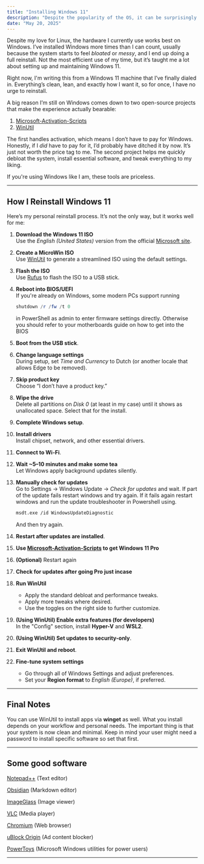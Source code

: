 ```yaml
---
title: "Installing Windows 11"
description: "Despite the popularity of the OS, it can be surprisingly frustrating."
date: "May 20, 2025"
---
```


Despite my love for Linux, the hardware I currently use works best on Windows. I’ve installed Windows more times than I can count, usually because the system starts to feel _bloated_ or _messy_, and I end up doing a full reinstall. Not the most efficient use of my time, but it’s taught me a lot about setting up and maintaining Windows 11.

Right now, I'm writing this from a Windows 11 machine that I’ve finally dialed in. Everything’s clean, lean, and exactly how I want it, so for once, I have no urge to reinstall.

A big reason I’m still on Windows comes down to two open-source projects that make the experience actually bearable:

1. [Microsoft-Activation-Scripts](https://github.com/massgravel/Microsoft-Activation-Scripts)
2. [WinUtil](https://github.com/ChrisTitusTech/winutil)

The first handles activation, which means I don’t have to pay for Windows. Honestly, if I _did_ have to pay for it, I’d probably have ditched it by now. It’s just not worth the price tag to me. The second project helps me quickly debloat the system, install essential software, and tweak everything to my liking.

If you're using Windows like I am, these tools are priceless.

---

## How I Reinstall Windows 11

Here’s my personal reinstall process. It’s not the only way, but it works well for me:

1. **Download the Windows 11 ISO**  
   Use the _English (United States)_ version from the official [Microsoft site](https://www.microsoft.com/software-download/windows11).

2. **Create a MicroWin ISO**  
   Use [WinUtil](https://github.com/ChrisTitusTech/winutil) to generate a streamlined ISO using the default settings.

3. **Flash the ISO**  
   Use [Rufus](https://rufus.ie/en/) to flash the ISO to a USB stick.

4. **Reboot into BIOS/UEFI**  
   If you're already on Windows, some modern PCs support running

   ```powershell
   shutdown /r /fw /t 0
   ```

   in PowerShell as admin to enter firmware settings directly. Otherwise you should refer to your motherboards guide on how to get into the BIOS

5. **Boot from the USB stick**.

6. **Change language settings**  
   During setup, set _Time and Currency_ to Dutch (or another locale that allows Edge to be removed).

7. **Skip product key**  
   Choose “I don’t have a product key.”

8. **Wipe the drive**  
   Delete all partitions on _Disk 0_ (at least in my case) until it shows as unallocated space. Select that for the install.

9. **Complete Windows setup**.

10. **Install drivers**  
    Install chipset, network, and other essential drivers.

11. **Connect to Wi-Fi**.

12. **Wait ~5–10 minutes and make some tea**  
    Let Windows apply background updates silently.

13. **Manually check for updates**  
    Go to Settings → Windows Update → _Check for updates_ and wait. If part of the update fails restart windows and try again. If it fails again restart windows and run the update troubleshooter in Powershell using.

    ```bash
    msdt.exe /id WindowsUpdateDiagnostic
    ```

    And then try again.

14. **Restart after updates are installed**.

15. **Use [Microsoft-Activation-Scripts](https://github.com/massgravel/Microsoft-Activation-Scripts) to get Windows 11 Pro**

16. **(Optional)** Restart again

17. **Check for updates after going Pro just incase**

18. **Run WinUtil**

    - Apply the standard debloat and performance tweaks.
    - Apply more tweaks where desired.
    - Use the toggles on the right side to further customize.

19. **(Using WinUtil) Enable extra features (for developers)**  
    In the "Config" section, install **Hyper-V** and **WSL2**.

20. **(Using WinUtil) Set updates to security-only**.

21. **Exit WinUtil and reboot**.

22. **Fine-tune system settings**
    - Go through all of Windows Settings and adjust preferences.
    - Set your **Region format** to _English (Europe)_, if preferred.

---

## Final Notes

You can use WinUtil to install apps via **winget** as well. What you install depends on your workflow and personal needs. The important thing is that your system is now clean and minimal. Keep in mind your user might need a password to install specific software so set that first.

---

## Some good software

[Notepad++](https://notepad-plus-plus.org/) (Text editor)

[Obsidian](https://obsidian.md/) (Markdown editor)

[ImageGlass](https://imageglass.org/) (Image viewer)

[VLC](https://www.videolan.org/) (Media player)

[Chromium](https://www.chromium.org/chromium-projects/) (Web browser)

[uBlock Origin](https://ublockorigin.com/) (Ad content blocker)

[PowerToys](https://learn.microsoft.com/en-us/windows/powertoys/) (Microsoft Windows utilities for power users)

---
